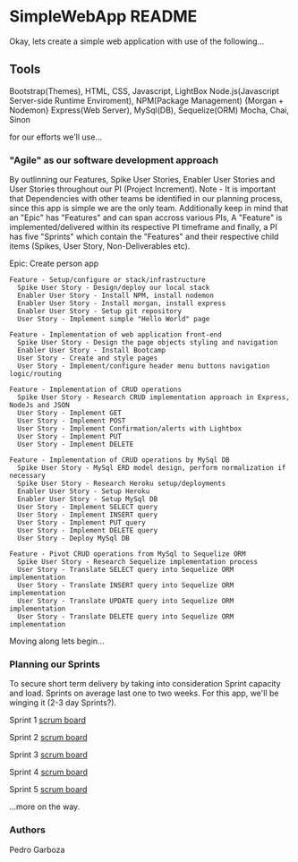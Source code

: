 # SimpleWebApp README
Okay, lets create a simple web application with use of the following...

## Tools
Bootstrap(Themes), HTML, CSS, Javascript, LightBox
Node.js(Javascript Server-side Runtime Enviroment), NPM(Package Management) {Morgan + Nodemon}
Express(Web Server), MySql(DB), Sequelize(ORM)
Mocha, Chai, Sinon

for our efforts we'll use...

### "Agile" as our software development approach
By outlinning our Features, Spike User Stories, Enabler User Stories and User Stories throughout our PI (Project Increment).
Note - It is important that Dependencies with other teams be identified in our planning process, since this app is simple we are the only team. Additionally keep in mind that an "Epic" has "Features" and can span accross various PIs, A "Feature" is implemented/delivered within its respective PI timeframe and finally, a PI has five "Sprints" which contain the "Features" and their respective child items (Spikes, User Story, Non-Deliverables etc).

Epic: Create person app
```
Feature - Setup/configure or stack/infrastructure
  Spike User Story - Design/deploy our local stack
  Enabler User Story - Install NPM, install nodemon
  Enabler User Story - Install morgan, install express
  Enabler User Story - Setup git repository
  User Story - Implement simple "Hello World" page
```
```
Feature - Implementation of web application front-end
  Spike User Story - Design the page objects styling and navigation
  Enabler User Story - Install Bootcamp
  User Story - Create and style pages
  User Story - Implement/configure header menu buttons navigation logic/routing
```
```
Feature - Implementation of CRUD operations
  Spike User Story - Research CRUD implementation approach in Express, NodeJs and JSON
  User Story - Implement GET
  User Story - Implement POST
  User Story - Implement Confirmation/alerts with Lightbox
  User Story - Implement PUT
  User Story - Implement DELETE
```
```
Feature - Implementation of CRUD operations by MySql DB
  Spike User Story - MySql ERD model design, perform normalization if necessary
  Spike User Story - Research Heroku setup/deployments
  Enabler User Story - Setup Heroku
  Enabler User Story - Setup MySql DB
  User Story - Implement SELECT query
  User Story - Implement INSERT query
  User Story - Implement PUT query
  User Story - Implement DELETE query
  User Story - Deploy MySql DB
```
```
Feature - Pivot CRUD operations from MySql to Sequelize ORM
  Spike User Story - Research Sequelize implementation process
  User Story - Translate SELECT query into Sequelize ORM implementation
  User Story - Translate INSERT query into Sequelize ORM implementation
  User Story - Translate UPDATE query into Sequelize ORM implementation
  User Story - Translate DELETE query into Sequelize ORM implementation
```
Moving along lets begin...

### Planning our Sprints
To secure short term delivery by taking into consideration Sprint capacity and load. Sprints on average last one to two weeks. For this app, we'll be winging it (2-3 day Sprints?).

Sprint 1 [scrum board](https://scrumy.com/SimpleWebApp_Sprint1 "Sprint 1 scrum board")


Sprint 2 [scrum board](https://scrumy.com/SimpleWebApp_Sprint2 "Sprint 2 scrum board")


Sprint 3 [scrum board](https://scrumy.com/SimpleWebApp_Sprint3 "Sprint 3 scrum board")


Sprint 4 [scrum board](https://scrumy.com/SimpleWebApp_Sprint4 "Sprint 4 scrum board")


Sprint 5 [scrum board](https://scrumy.com/SimpleWebApp_Sprint5 "Sprint 5 scrum board")

...more on the way.

### Authors
Pedro Garboza
